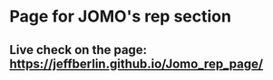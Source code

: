 # Page for JOMO's rep section

## Live check on the page: https://jeffberlin.github.io/Jomo_rep_page/